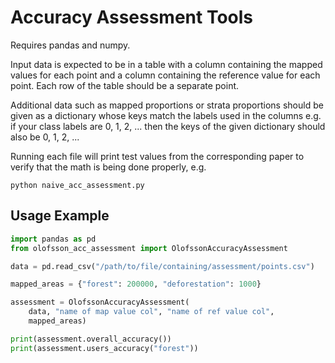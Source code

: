# Accuracy Assessment Tools

Requires pandas and numpy.

Input data is expected to be in a table with a column containing the mapped
values for each point and a column containing the reference value for each
point. Each row of the table should be a separate point.

Additional data such as mapped proportions or strata proportions should be
given as a dictionary whose keys match the labels used in the columns e.g.
if your class labels are 0, 1, 2, ... then the keys of the given dictionary
should also be 0, 1, 2, ...

Running each file will print test values from the corresponding paper to
verify that the math is being done properly, e.g.

`python naive_acc_assessment.py`

## Usage Example

```python
import pandas as pd
from olofsson_acc_assessment import OlofssonAccuracyAssessment

data = pd.read_csv("/path/to/file/containing/assessment/points.csv")

mapped_areas = {"forest": 200000, "deforestation": 1000}

assessment = OlofssonAccuracyAssessment(
    data, "name of map value col", "name of ref value col",
    mapped_areas)

print(assessment.overall_accuracy())
print(assessment.users_accuracy("forest"))
```
